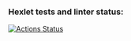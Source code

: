 ### Hexlet tests and linter status:
[![Actions Status](https://github.com/kvasilitsev/frontend-project-lvl2/workflows/hexlet-check/badge.svg)](https://github.com/kvasilitsev/frontend-project-lvl2/actions)